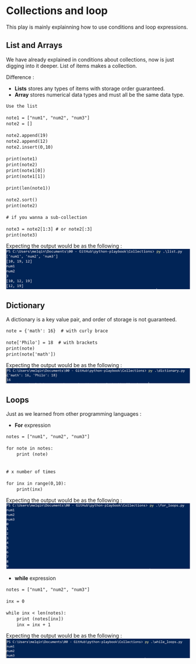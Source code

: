 # Collections and loop

This play is mainly explainning how to use conditions and loop expressions.

## List and Arrays
We have already explained in conditions about collections, now is just digging into it deeper. List of items makes a collection.

Difference : 
- **Lists** stores any types of items with storage order guaranteed.
- **Array** stores numerical data types and must all be the same data type.

```
Use the list 

note1 = ["num1", "num2", "num3"]
note2 = []

note2.append(19)
note2.append(12)
note2.insert(0,10)

print(note1)
print(note2)
print(note1[0])
print(note1[1])

print(len(note1))

note2.sort()
print(note2)

# if you wanna a sub-collection

note3 = note2[1:3] # or note2[:3]
print(note3)
```

Expecting the output would be as the following : 
<img src="Screenshots/list.PNG" alt="list" width="600px"/>


## Dictionary

A dictionary is a key value pair, and order of storage is not guaranteed. 

```
note = {'math': 16}  # with curly brace

note['Philo'] = 18  # with brackets
print(note)
print(note['math'])

```

Expecting the output would be as the following : 
<img src="Screenshots/dictionary.PNG" alt="dict" width="600px"/>


## Loops

Just as we learned from other programming languages :

- **For** expression

```
notes = ["num1", "num2", "num3"]

for note in notes:
    print (note)


# x number of times

for inx in range(0,10):
    print(inx)
```

Expecting the output would be as the following : 
<img src="Screenshots/for.PNG" alt="for" width="600px"/>

- **while** expression

```
notes = ["num1", "num2", "num3"]

inx = 0

while inx < len(notes):
    print (notes[inx])
    inx = inx + 1 
```

Expecting the output would be as the following : 
<img src="Screenshots/while.PNG" alt="while" width="600px"/>
